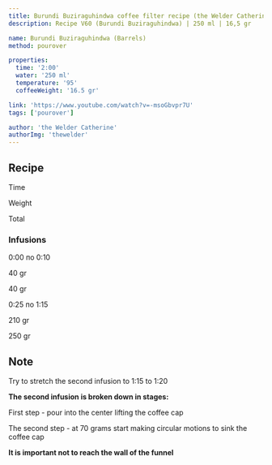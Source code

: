 ```yaml
---
title: Burundi Buziraguhindwa coffee filter recipe (the Welder Catherine)
description: Recipe V60 (Burundi Buziraguhindwa) | 250 ml | 16,5 gr

name: Burundi Buziraguhindwa (Barrels)
method: pourover

properties:
  time: '2:00'
  water: '250 ml'
  temperature: '95'
  coffeeWeight: '16.5 gr'

link: 'https://www.youtube.com/watch?v=-msoGbvpr7U'
tags: ['pourover']

author: 'the Welder Catherine'
authorImg: 'thewelder'
---
```


## Recipe


<div class="time-line">

Time

Weight

Total

</div>

### Infusions

<div class="time-line">

0:00 по 0:10

40 gr

40 gr

</div>

<div class="time-line">

0:25 по 1:15

210 gr

250 gr

</div>


<div class="info-warm">

## Note

Try to stretch the second infusion to 1:15 to 1:20

__The second infusion is broken down in stages:__

First step - pour into the center lifting the coffee cap

The second step - at 70 grams start making circular motions to sink the coffee cap

__It is important not to reach the wall of the funnel__
</div>
